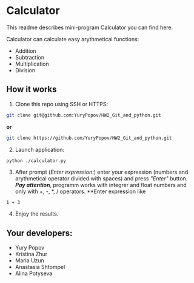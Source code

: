 # Calculator

This readme describes mini-program Calculator you can find here.

Calculator can calculate easy arythmetical functions:
* Addition
* Subtraction
* Multiplication
* Division

## How it works

1. Clone this repo using SSH or HTTPS:

```bash
git clone git@github.com:YuryPopov/HW2_Git_and_python.git
``` 
**or**
```bash
git clone https://github.com/YuryPopov/HW2_Git_and_python.git
``` 
2. Launch application:
```bash
python ./calculator.py
```
3. After prompt (*Enter expression:*) enter your expression (numbers and arythmetical operator divided with spaces) and press *"Enter"* button.
***Pay attention***, programm works with integrer and float numbers and only with +, -, *, / operators.
**Enter expression like
```
1 + 3
```
4. Enjoy the results.


## Your developers:
* Yury Popov
* Kristina Zhur
* Maria Uzun
* Anastasia Shtompel
* Alina Potyseva